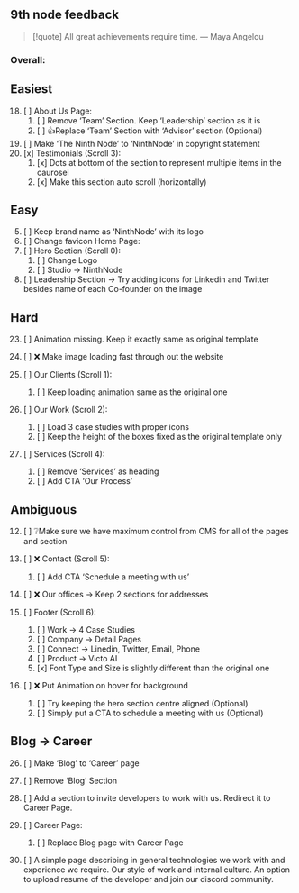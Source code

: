 ## 9th node feedback

> [!quote] All great achievements require time.
> — Maya Angelou
### Overall:

## Easiest
18. [ ] About Us Page:
	1. [ ] Remove ‘Team’ Section. Keep ‘Leadership’ section as it is
	2. [ ] 👍Replace ‘Team’ Section with ‘Advisor’ section (Optional)
17. [ ] Make ‘The Ninth Node’ to ‘NinthNode’ in copyright statement
29. [x] Testimonials (Scroll 3):
	1. [x] Dots at bottom of the section to represent multiple items in the caurosel
	2. [x] Make this section auto scroll (horizontally)
## Easy
5. [ ] Keep brand name as ‘NinthNode’ with its logo
6. [ ] Change favicon Home Page:
7. [ ] Hero Section (Scroll 0):
	1. [ ] Change Logo
	2. [ ] Studio -> NinthNode
32. [ ] Leadership Section -> Try adding icons for Linkedin and Twitter besides name of each Co-founder on the image
## Hard

23. [ ] Animation missing. Keep it exactly same as original template
24. [ ] ❌ Make image loading fast through out the website


27. [ ] Our Clients (Scroll 1):
	1. [ ] Keep loading animation same as the original one
28. [ ] Our Work (Scroll 2):
	1. [ ] Load 3 case studies with proper icons
	2. [ ] Keep the height of the boxes fixed as the original template only

30. [ ] Services (Scroll 4):
	1. [ ] Remove ‘Services’ as heading
	2. [ ] Add CTA ‘Our Process’


## Ambiguous
12. [ ] ❔Make sure we have maximum control from CMS for all of the pages and section
19. [ ] ❌ Contact (Scroll 5):
	1. [ ] Add CTA ‘Schedule a meeting with us’
20. [ ] ❌ Our offices -> Keep 2 sections for addresses
21. [ ] Footer (Scroll 6):
	1. [ ] Work -> 4 Case Studies
	2. [ ] Company -> Detail Pages
	3. [ ] Connect -> Linedin, Twitter, Email, Phone
	4. [ ] Product -> Victo AI
	5. [x] Font Type and Size is slightly different than the original one

25. [ ] ❌ Put Animation on hover for background
	1. [ ] Try keeping the hero section centre aligned (Optional)
	2. [ ] Simply put a CTA to schedule a meeting with us (Optional)


## Blog -> Career

26. [ ] Make ‘Blog’ to ‘Career’ page
31. [ ] Remove ‘Blog’ Section

33. [ ] Add a section to invite developers to work with us. Redirect it to Career Page.
34. [ ] Career Page:
	1. [ ] Replace Blog page with Career Page
35. [ ] A simple page describing in general technologies we work with and experience we require. Our style of work and internal culture. An option to upload resume of the developer and join our discord community.